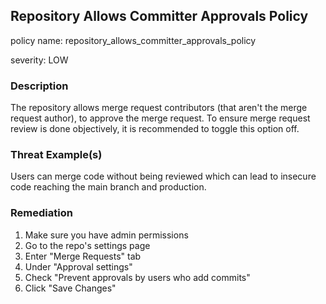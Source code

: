 ## Repository Allows Committer Approvals Policy
policy name: repository_allows_committer_approvals_policy

severity: LOW

### Description
The repository allows merge request contributors (that aren't the merge request author), to approve the merge request. To ensure merge request review is done objectively, it is recommended to toggle this option off.

### Threat Example(s)
Users can merge code without being reviewed which can lead to insecure code reaching the main branch and production.



### Remediation
1. Make sure you have admin permissions
2. Go to the repo's settings page
3. Enter "Merge Requests" tab
4. Under "Approval settings"
5. Check "Prevent approvals by users who add commits"
6. Click "Save Changes"



